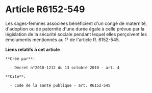 # Article R6152-549

Les sages-femmes associées bénéficient d'un congé de maternité, d'adoption ou de paternité d'une durée égale à celle prévue
par la législation de la sécurité sociale pendant lequel elles perçoivent les émoluments mentionnés au 1° de l'article R.
6152-545.

**Liens relatifs à cet article**

	**Créé par**:

	  - Décret n°2010-1212 du 13 octobre 2010 - art. 4

	**Cite**:

	  - Code de la santé publique - art. R6152-545
